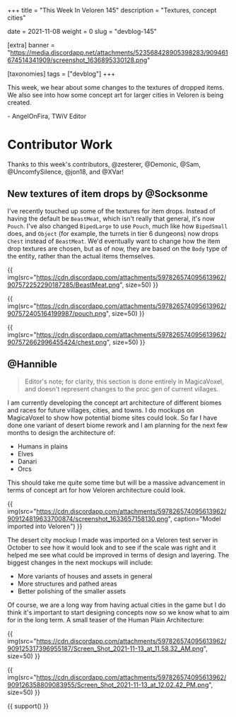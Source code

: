 +++
title = "This Week In Veloren 145"
description = "Textures, concept cities"

date = 2021-11-08
weight = 0
slug = "devblog-145"

[extra]
banner = "https://media.discordapp.net/attachments/523568428905398283/909461674514341909/screenshot_1636895330128.png"

[taxonomies]
tags = ["devblog"]
+++

This week, we hear about some changes to the textures of dropped items. We also
see into how some concept art for larger cities in Veloren is being created.

\- AngelOnFira, TWiV Editor

# Contributor Work

Thanks to this week's contributors, @zesterer, @Demonic, @Sam, @UncomfySilence,
@jon18, and @XVar!

## New textures of item drops by @Socksonme

I've recently touched up some of the textures for item drops. Instead of having
the default be `BeastMeat`, which isn't really that general, it's now `Pouch`.
I've also changed `BipedLarge` to use `Pouch`, much like how `BipedSmall` does,
and `Object` (for example, the turrets in tier 6 dungeons) now drops `Chest`
instead of `BeastMeat`. We'd eventually want to change how the item drop
textures are chosen, but as of now, they are based on the `Body` type of the
entity, rather than the actual items themselves.

{{
    img(src="https://cdn.discordapp.com/attachments/597826574095613962/907572252290187285/BeastMeat.png",
    size=50)
}}

{{
    img(src="https://cdn.discordapp.com/attachments/597826574095613962/907572405164199987/pouch.png",
    size=50)
}}

{{
    img(src="https://cdn.discordapp.com/attachments/597826574095613962/907572662996455424/chest.png",
    size=50)
}}

## @Hannible

> Editor's note; for clarity, this section is done entirely in MagicaVoxel, and
> doesn't represent changes to the proc gen of current villages.

I am currently developing the concept art architecture of different biomes and
races for future villages, cities, and towns. I do mockups on MagicaVoxel to
show how potential biome sites could look. So far I have done one variant of
desert biome rework and I am planning for the next few months to design the
architecture of:

- Humans in plains
- Elves
- Danari
- Orcs

This should take me quite some time but will be a massive advancement in terms
of concept art for how Veloren architecture could look.

{{
    img(src="https://cdn.discordapp.com/attachments/597826574095613962/909124819633700874/screenshot_1633657158130.png",
    caption="Model imported into Veloren")
}}

The desert city mockup I made was imported on a Veloren test server in October
to see how it would look and to see if the scale was right and it helped me see
what could be improved in terms of design and layering. The biggest changes in
the next mockups will include:

- More variants of houses and assets in general
- More structures and pathed areas
- Better polishing of the smaller assets

Of course, we are a long way from having actual cities in the game but I do
think it's important to start designing concepts now so we know what to aim for
in the long term. A small teaser of the Human Plain Architecture:

{{
    img(src="https://cdn.discordapp.com/attachments/597826574095613962/909125317396955187/Screen_Shot_2021-11-13_at_11.58.32_AM.png",
    size=50)
}}

{{
    img(src="https://cdn.discordapp.com/attachments/597826574095613962/909126358809083955/Screen_Shot_2021-11-13_at_12.02.42_PM.png",
    size=50)
}}

{{ support() }}
